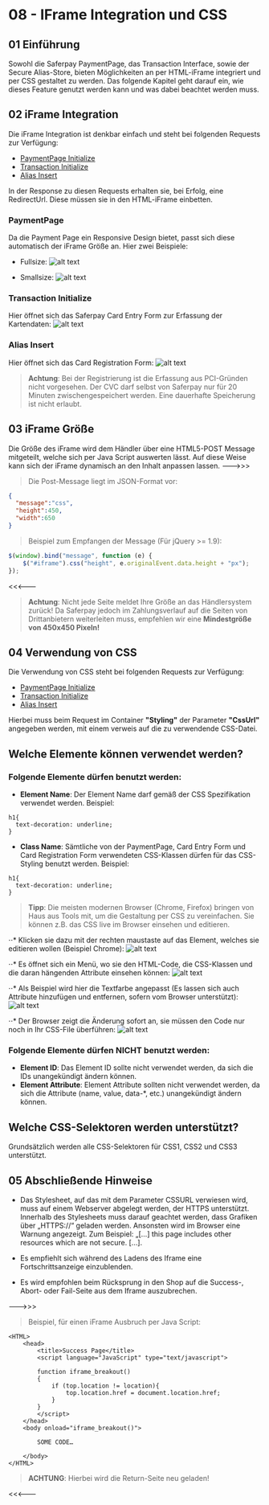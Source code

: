 # 08 - IFrame Integration und CSS

## <a name="css-start"></a> 01 Einführung

Sowohl die Saferpay PaymentPage, das Transaction Interface, sowie der Secure Alias-Store, bieten Möglichkeiten an per HTML-iFrame integriert und per CSS gestaltet zu werden.
Das folgende Kapitel geht darauf ein, wie dieses Feature genutzt werden kann und was dabei beachtet werden muss.

## <a name="css-iframe"></a> 02 iFrame Integration

Die iFrame Integration ist denkbar einfach und steht bei folgenden Requests zur Verfügung:

+ [PaymentPage Initialize](https://saferpay.github.io/jsonapi/#Payment_v1_PaymentPage_Initialize)
+ [Transaction Initialize](https://saferpay.github.io/jsonapi/#Payment_v1_Transaction_Initialize)
+ [Alias Insert](https://saferpay.github.io/jsonapi/#Payment_v1_Alias_Insert)

In der Response zu diesen Requests erhalten sie, bei Erfolg, eine RedirectUrl.
Diese müssen sie in den HTML-iFrame einbetten.

### PaymentPage

Da die Payment Page ein Responsive Design bietet, passt sich diese automatisch der iFrame Größe an.
Hier zwei Beispiele:

+ Fullsize:
![alt text](https://raw.githubusercontent.com/saferpay/sndbx/master/images/iFramefull.PNG "PaymentPage Fullsize")

+ Smallsize:
![alt text](https://raw.githubusercontent.com/saferpay/sndbx/master/images/iFramesml.PNG "PaymentPage Smallsize")

### Transaction Initialize

Hier öffnet sich das Saferpay Card Entry Form zur Erfassung der Kartendaten:
![alt text](https://raw.githubusercontent.com/saferpay/sndbx/master/images/transactioniframe.PNG "Card Entry Form")

### Alias Insert

Hier öffnet sich das Card Registration Form:
![alt text](https://raw.githubusercontent.com/saferpay/sndbx/master/images/scdiframe.PNG "Card Registration Form")
>
>    <i class="glyphicon glyphicon-hand-right"></i> **Achtung**: Bei der Registrierung ist die Erfassung aus PCI-Gründen nicht vorgesehen. Der CVC darf selbst von Saferpay nur für 20 Minuten zwischengespeichert werden. Eine dauerhafte Speicherung ist nicht erlaubt.
>

## <a name="css-iframe_size"></a> 03 iFrame Größe

Die Größe des iFrame wird dem Händler über eine HTML5-POST Message mitgeteilt, welche sich per Java Script auswerten lässt.
Auf diese Weise kann sich der iFrame dynamisch an den Inhalt anpassen lassen.
--->>>
>
>    <i class="glyphicon glyphicon-hand-right"></i> Die Post-Message liegt im JSON-Format vor:
>
```json
{  
  "message":"css",
  "height":450,
  "width":650
}
```

>
>    <i class="glyphicon glyphicon-hand-right"></i> Beispiel zum Empfangen der Message (Für jQuery >= 1.9):
>
```javascript
$(window).bind("message", function (e) {
	$("#iframe").css("height", e.originalEvent.data.height + "px");
});
```

<<<---

>
>    <i class="glyphicon glyphicon-hand-right"></i> **Achtung**: Nicht jede Seite meldet Ihre Größe an das Händlersystem zurück! Da Saferpay jedoch im Zahlungsverlauf auf die Seiten von Drittanbietern weiterleiten muss, empfehlen wir eine **Mindestgröße von 450x450 Pixeln!**
>

## <a name="css-css"></a> 04 Verwendung von CSS
Die Verwendung von CSS steht bei folgenden Requests zur Verfügung:

+ [PaymentPage Initialize](https://saferpay.github.io/jsonapi/#Payment_v1_PaymentPage_Initialize)
+ [Transaction Initialize](https://saferpay.github.io/jsonapi/#Payment_v1_Transaction_Initialize)
+ [Alias Insert](https://saferpay.github.io/jsonapi/#Payment_v1_Alias_Insert)

Hierbei muss beim Request im Container **"Styling"** der Parameter **"CssUrl"** angegeben werden, mit einem verweis auf die zu verwendende CSS-Datei.

## Welche Elemente können verwendet werden?

### Folgende Elemente dürfen benutzt werden:

+ **Element Name**: Der Element Name darf gemäß der CSS Spezifikation verwendet werden.
Beispiel:
```
h1{
  text-decoration: underline;
}
```

+ **Class Name**: Sämtliche von der PaymentPage, Card Entry Form und Card Registration Form verwendeten CSS-Klassen dürfen für das CSS-Styling benutzt werden.
Beispiel:
```
h1{
  text-decoration: underline;
}
```

>
>    <i class="glyphicon glyphicon-hand-right"></i> **Tipp**: Die meisten modernen Browser (Chrome, Firefox) bringen von Haus aus Tools mit, um die Gestaltung per CSS zu vereinfachen. Sie können z.B. das CSS live im Browser einsehen und editieren.
>

⋅⋅* Klicken sie dazu mit der rechten maustaste auf das Element, welches sie editieren wollen (Beispiel Chrome):
![alt text](https://raw.githubusercontent.com/saferpay/sndbx/master/images/CSSinspect1.png "CSS-Inspect 1")

⋅⋅* Es öffnet sich ein Menü, wo sie den HTML-Code, die CSS-Klassen und die daran hängenden Attribute einsehen können:
![alt text](https://raw.githubusercontent.com/saferpay/sndbx/master/images/CSSinspect2.png "CSS-Inspect 2")

⋅⋅* Als Beispiel wird hier die Textfarbe angepasst (Es lassen sich auch Attribute hinzufügen und entfernen, sofern vom Browser unterstützt):
![alt text](https://raw.githubusercontent.com/saferpay/sndbx/master/images/CSSinspect3.png "CSS-Inspect 3")

⋅⋅* Der Browser zeigt die Änderung sofort an, sie müssen den Code nur noch in Ihr CSS-File überführen:
![alt text](https://raw.githubusercontent.com/saferpay/sndbx/master/images/CSSinspect4.png "CSS-Inspect 4")


### Folgende Elemente dürfen **NICHT** benutzt werden:

+ **Element ID**: Das Element ID sollte nicht verwendet werden, da sich die IDs unangekündigt ändern können.
+ **Element Attribute**: Element Attribute sollten nicht verwendet werden, da sich die Attribute (name, value, data-*, etc.) unangekündigt ändern können.

## Welche CSS-Selektoren werden unterstützt?

Grundsätzlich werden alle CSS-Selektoren  für CSS1, CSS2 und CSS3 unterstützt.

## <a name="css-info"></a> 05 Abschließende Hinweise

+ Das Stylesheet, auf das mit dem Parameter CSSURL verwiesen wird, muss auf einem Webserver abgelegt werden, der HTTPS unterstützt. Innerhalb des Stylesheets muss darauf geachtet werden, dass Grafiken über „HTTPS://“ geladen werden. Ansonsten wird im Browser eine Warnung angezeigt. Zum Beispiel: „[…] this page includes other resources which are not secure. […].

+ Es empfiehlt sich während des Ladens des Iframe eine Fortschrittsanzeige einzublenden.

+ Es wird empfohlen beim Rücksprung in den Shop auf die Success-, Abort- oder Fail-Seite aus dem Iframe auszubrechen.

--->>>
>
>    <i class="glyphicon glyphicon-hand-right"></i> Beispiel, für einen iFrame Ausbruch per Java Script:
>
```
<HTML>
    <head>
        <title>Success Page</title>
        <script language="JavaScript" type="text/javascript">

        function iframe_breakout()
        {
            if (top.location != location){
                top.location.href = document.location.href;
            }
        }
        </script>
    </head>
    <body onload="iframe_breakout()">
		
        SOME CODE…
	
    </body>
</HTML>
```

>
>    <i class="glyphicon glyphicon-hand-right"></i> **ACHTUNG**: Hierbei wird die Return-Seite neu geladen!
>

<<<---

